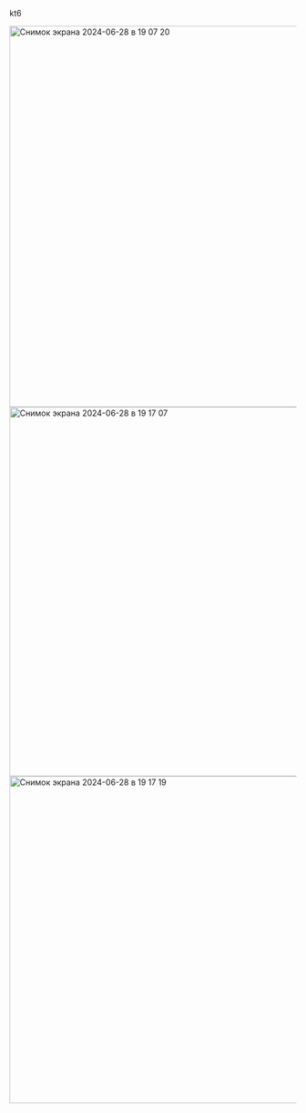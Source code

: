 ﻿kt6

<img width="669" alt="Снимок экрана 2024-06-28 в 19 07 20" src="https://github.com/PhilinVeselov/ado2/assets/110721135/46b69e2e-a6f7-4917-9f12-92e6999276d0">

<img width="648" alt="Снимок экрана 2024-06-28 в 19 17 07" src="https://github.com/PhilinVeselov/ado2/assets/110721135/2e04de39-1488-42f2-a129-f3ecd45632bd">

<img width="574" alt="Снимок экрана 2024-06-28 в 19 17 19" src="https://github.com/PhilinVeselov/ado2/assets/110721135/3bcc4569-97d8-4b72-ae1c-88edb491f960">